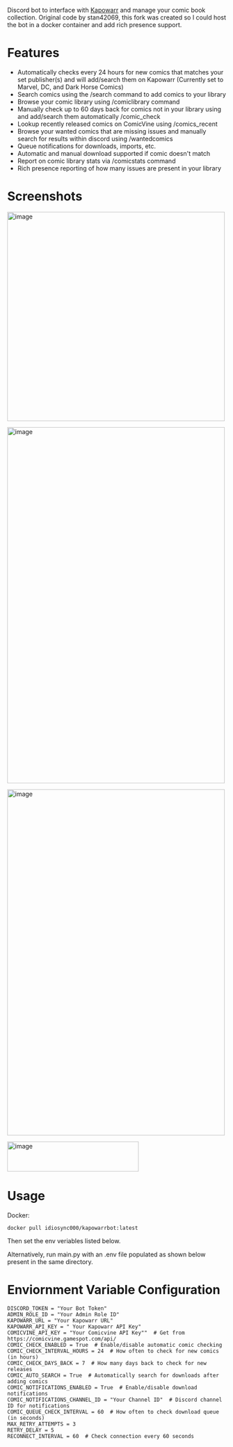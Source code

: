 Discord bot to interface with [Kapowarr](https://github.com/Casvt/Kapowarr) and manage your comic book collection. Original code by stan42069, this fork was created so I could host the bot in a docker container and add rich presence support.
# Features
- Automatically checks every 24 hours for new comics that matches your set publisher(s) and will add/search them on Kapowarr (Currently set to Marvel, DC, and Dark Horse Comics)
- Search comics using the /search command to add comics to your library
- Browse your comic library using /comiclibrary command
- Manually check up to 60 days back for comics not in your library using and add/search them automatically /comic_check
- Lookup recently released comics on ComicVine using /comics_recent
- Browse your wanted comics that are missing issues and manually search for results within discord using /wantedcomics
- Queue notifications for downloads, imports, etc.
- Automatic and manual download supported if comic doesn't match
- Report on comic library stats via /comicstats command
- Rich presence reporting of how many issues are present in your library

# Screenshots

<img width="500" height="481" alt="image" src="https://github.com/user-attachments/assets/65f53747-8ba4-4332-933e-479b86dec879" /><br/>

<img width="500" height="819" alt="image" src="https://github.com/user-attachments/assets/0bc6e0be-cd89-4407-adb8-3c3c985b3d40" /><br/>

<img width="500" height="796" alt="image" src="https://github.com/user-attachments/assets/60178b0f-e638-47cd-9185-2f31359ae807" /><br/>

<img width="302" height="69" alt="image" src="https://github.com/user-attachments/assets/3353ed46-2497-488f-8c6a-21d59e00bb58" />

# Usage
Docker:
```
docker pull idiosync000/kapowarrbot:latest
```
Then set the env veriables listed below.

Alternatively, run main.py with an .env file populated as shown below present in the same directory. 

# Enviornment Variable Configuration
```
DISCORD_TOKEN = "Your Bot Token"
ADMIN_ROLE_ID = "Your Admin Role ID"
KAPOWARR_URL = "Your Kapowarr URL"
KAPOWARR_API_KEY = " Your Kapowarr API Key"
COMICVINE_API_KEY = "Your Comicvine API Key""  # Get from https://comicvine.gamespot.com/api/
COMIC_CHECK_ENABLED = True  # Enable/disable automatic comic checking
COMIC_CHECK_INTERVAL_HOURS = 24  # How often to check for new comics (in hours)
COMIC_CHECK_DAYS_BACK = 7  # How many days back to check for new releases
COMIC_AUTO_SEARCH = True  # Automatically search for downloads after adding comics
COMIC_NOTIFICATIONS_ENABLED = True  # Enable/disable download notifications
COMIC_NOTIFICATIONS_CHANNEL_ID = "Your Channel ID"  # Discord channel ID for notifications
COMIC_QUEUE_CHECK_INTERVAL = 60  # How often to check download queue (in seconds)
MAX_RETRY_ATTEMPTS = 3
RETRY_DELAY = 5
RECONNECT_INTERVAL = 60  # Check connection every 60 seconds
```
